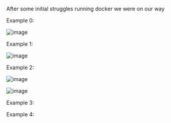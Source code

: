 After some initial struggles running docker we were on our way

Example 0:

![image](https://user-images.githubusercontent.com/68211239/160171228-ceb22847-ec86-4819-9194-2e43606d4c78.png)

Example 1:

![image](https://user-images.githubusercontent.com/68211239/160506604-31a86d18-0d90-4cf2-b6f1-561402e021a1.png)

Example 2:

![image](https://user-images.githubusercontent.com/68211239/160511541-f22dfd2e-3e0a-4c9c-bf71-a7643696cb77.png)

![image](https://user-images.githubusercontent.com/68211239/160511791-3876cfdb-260e-459d-be60-de60743c91ef.png)


Example 3:


Example 4:

